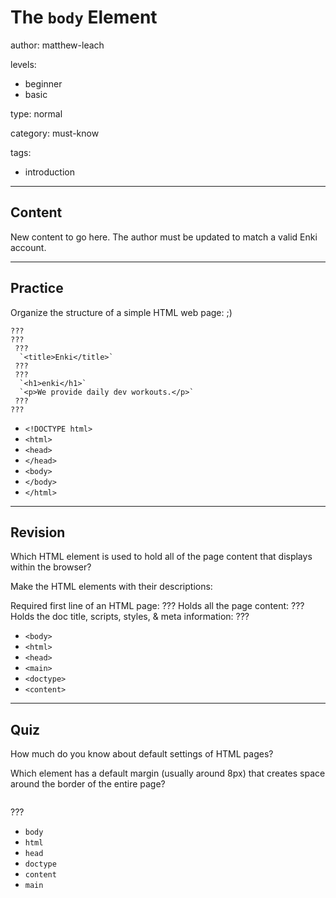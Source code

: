 # The `body` Element
author: matthew-leach

levels:
  - beginner
  - basic

type: normal

category: must-know

tags:
  - introduction

---
## Content

New content to go here. The author must be updated to match a valid Enki account.

---
## Practice

Organize the structure of a simple HTML web page: ;)

```
???
???
 ???
  `<title>Enki</title>`
 ???
 ???
  `<h1>enki</h1>`
  `<p>We provide daily dev workouts.</p>`
 ???
???
```

* `<!DOCTYPE html>`
* `<html>`
* `<head>`
* `</head>`
* `<body>`
* `</body>`
* `</html>`

---
## Revision

Which HTML element is used to hold all of the page content that displays within the browser?

Make the HTML elements with their descriptions: 

Required first line of an HTML page: ???
Holds all the page content: ???
Holds the doc title, scripts, styles, & meta information: ???


* `<body>`
* `<html>`
* `<head>`
* `<main>`
* `<doctype>`
* `<content>`

---
## Quiz

How much do you know about default settings of HTML pages?

Which element has a default margin (usually around 8px) that creates space around the border of the entire page?

<img src="body-element-margin-gap.svg" alt="">

???

* `body`
* `html`
* `head`
* `doctype`
* `content`
* `main`


